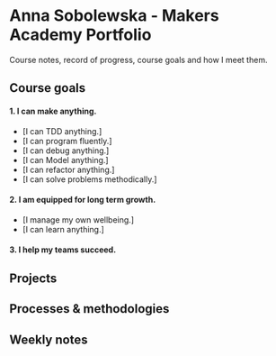 # Anna Sobolewska - Makers Academy Portfolio

Course notes, record of progress, course goals and how I meet them.

## Course goals

#### 1. I can make anything.
- [I can TDD anything.]
- [I can program fluently.]
- [I can debug anything.]
- [I can Model anything.]
- [I can refactor anything.]
- [I can solve problems methodically.]

#### 2. I am equipped for long term growth.

- [I manage my own wellbeing.]
- [I can learn anything.]

#### 3. I help my teams succeed.

## Projects

## Processes & methodologies

## Weekly notes